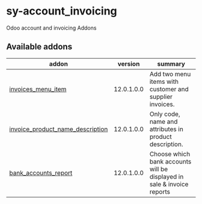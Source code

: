 # sy-account_invoicing
Odoo account and invoicing Addons

[//]: # (addons)

Available addons
----------------
addon | version | summary
--- | --- | ---
[invoices_menu_item](invoices_menu_item/) | 12.0.1.0.0 | Add two menu items with customer and supplier invoices.
[invoice_product_name_description](invoice_product_name_description/) | 12.0.1.0.0 | Only code, name and attributes in product description.
[bank_accounts_report](bank_accounts_report/) | 12.0.1.0.0 | Choose which bank accounts will be displayed in sale & invoice reports

[//]: # (end addons)
